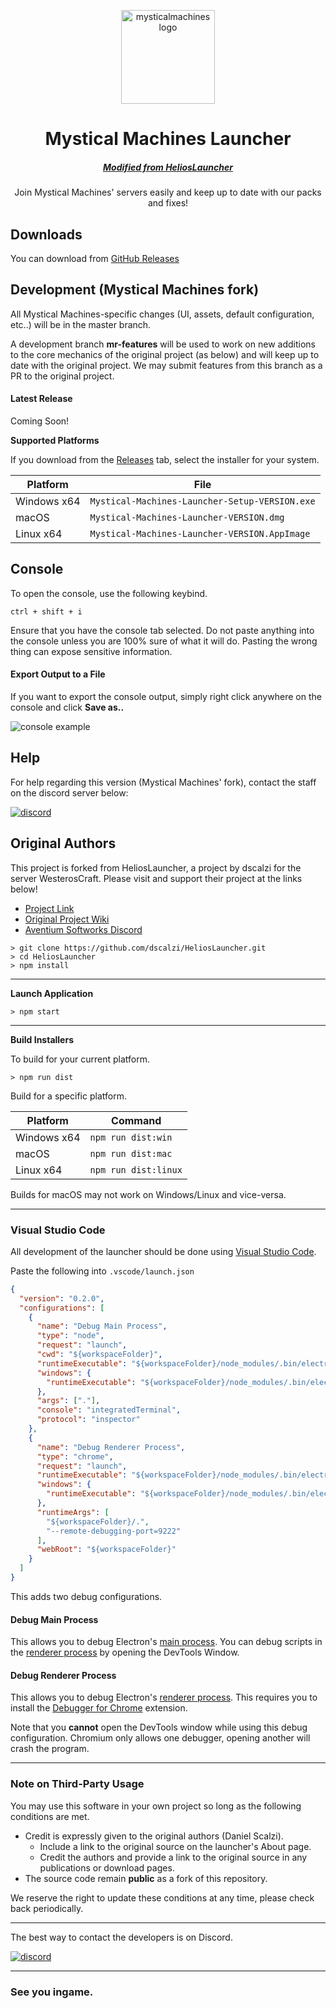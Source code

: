 <p align="center"><img src="https://mysticalmachines.com/wp-content/uploads/2020/01/mysticalmachines-logo.png" height="150px" alt="mysticalmachines logo"></p>

<h1 align="center">Mystical Machines Launcher</h1>

<em><h5 align="center"><a href="https://github.com/dscalzi/HeliosLauncher">Modified from HeliosLauncher</a></h5></em>

<!-- [<p align="center"><img src="https://img.shields.io/travis/dscalzi/HeliosLauncher.svg?style=for-the-badge" alt="travis">](https://travis-ci.org/dscalzi/HeliosLauncher) [<img src="https://img.shields.io/github/downloads/dscalzi/HeliosLauncher/total.svg?style=for-the-badge" alt="downloads">](https://github.com/dscalzi/HeliosLauncher/releases) <img src="https://forthebadge.com/images/badges/winter-is-coming.svg"  height="28px" alt="stark"></p> -->

<p align="center">Join Mystical Machines' servers easily and keep up to date with our packs and fixes!</p>

## Downloads

You can download from [GitHub Releases](/releases)

## Development (Mystical Machines fork)

All Mystical Machines-specific changes (UI, assets, default configuration, etc..) will be in the master branch.

A development branch **mr-features** will be used to work on new additions to the core mechanics of the original project (as below) and will keep up to date with the original project. We may submit features from this branch as a PR to the original project.

#### Latest Release

Coming Soon!

<!-- [![](https://img.shields.io/github/release/dscalzi/HeliosLauncher.svg?style=flat-square)](https://github.com/dscalzi/HeliosLauncher/releases/latest) -->

**Supported Platforms**

If you download from the [Releases](/releases) tab, select the installer for your system.

| Platform    | File                                     |
| ----------- | ---------------------------------------- |
| Windows x64 | `Mystical-Machines-Launcher-Setup-VERSION.exe`       |
| macOS       | `Mystical-Machines-Launcher-VERSION.dmg`             |
| Linux x64   | `Mystical-Machines-Launcher-VERSION.AppImage` |

## Console

To open the console, use the following keybind.

```console
ctrl + shift + i
```

Ensure that you have the console tab selected. Do not paste anything into the console unless you are 100% sure of what it will do. Pasting the wrong thing can expose sensitive information.

#### Export Output to a File

If you want to export the console output, simply right click anywhere on the console and click **Save as..**

![console example](https://i.imgur.com/T5e73jP.png)

## Help

For help regarding this version (Mystical Machines' fork), contact the staff on the discord server below:

[![discord](https://discordapp.com/api/guilds/676145339543060519/embed.png?style=banner2)][discord]

## Original Authors

This project is forked from HeliosLauncher, a project by dscalzi for the server WesterosCraft. Please visit and support their project at the links below!

- [Project Link][original]
- [Original Project Wiki][wiki]
- [Aventium Softworks Discord](https://discord.gg/zNWUXdt)

[discord]: https://discord.mysticalmachines.com "Mystical Machines Discord"
[discord]: https://discord.gg/zNWUXdt "Original Project Discord"
[original]: https://github.com/dscalzi/HeliosLauncher "Original Project GitHub"
[fork]: https://github.com/ModRealms-Network/ModRealmsLauncher "Forked Project from Modrealms"

```console
> git clone https://github.com/dscalzi/HeliosLauncher.git
> cd HeliosLauncher
> npm install
```

---

**Launch Application**

```console
> npm start
```

---

**Build Installers**

To build for your current platform.

```console
> npm run dist
```

Build for a specific platform.

| Platform    | Command              |
| ----------- | -------------------- |
| Windows x64 | `npm run dist:win`   |
| macOS       | `npm run dist:mac`   |
| Linux x64   | `npm run dist:linux` |

Builds for macOS may not work on Windows/Linux and vice-versa.

---

### Visual Studio Code

All development of the launcher should be done using [Visual Studio Code][vscode].

Paste the following into `.vscode/launch.json`

```JSON
{
  "version": "0.2.0",
  "configurations": [
    {
      "name": "Debug Main Process",
      "type": "node",
      "request": "launch",
      "cwd": "${workspaceFolder}",
      "runtimeExecutable": "${workspaceFolder}/node_modules/.bin/electron",
      "windows": {
        "runtimeExecutable": "${workspaceFolder}/node_modules/.bin/electron.cmd"
      },
      "args": ["."],
      "console": "integratedTerminal",
      "protocol": "inspector"
    },
    {
      "name": "Debug Renderer Process",
      "type": "chrome",
      "request": "launch",
      "runtimeExecutable": "${workspaceFolder}/node_modules/.bin/electron",
      "windows": {
        "runtimeExecutable": "${workspaceFolder}/node_modules/.bin/electron.cmd"
      },
      "runtimeArgs": [
        "${workspaceFolder}/.",
        "--remote-debugging-port=9222"
      ],
      "webRoot": "${workspaceFolder}"
    }
  ]
}
```

This adds two debug configurations.

#### Debug Main Process

This allows you to debug Electron's [main process][mainprocess]. You can debug scripts in the [renderer process][rendererprocess] by opening the DevTools Window.

#### Debug Renderer Process

This allows you to debug Electron's [renderer process][rendererprocess]. This requires you to install the [Debugger for Chrome][chromedebugger] extension.

Note that you **cannot** open the DevTools window while using this debug configuration. Chromium only allows one debugger, opening another will crash the program.

---

### Note on Third-Party Usage

You may use this software in your own project so long as the following conditions are met.

- Credit is expressly given to the original authors (Daniel Scalzi).
  - Include a link to the original source on the launcher's About page.
  - Credit the authors and provide a link to the original source in any publications or download pages.
- The source code remain **public** as a fork of this repository.

We reserve the right to update these conditions at any time, please check back periodically.

---

<!--## Resources-->

<!--- [Wiki][wiki]
- [Nebula (Create Distribution.json)][nebula]
- [v2 Rewrite Branch (WIP)][v2branch]
-->
The best way to contact the developers is on Discord.

[![discord](https://discordapp.com/api/guilds/211524927831015424/embed.png?style=banner3)][discord]

---

### See you ingame.

[nodejs]: https://nodejs.org/en/ "Node.js"
[vscode]: https://code.visualstudio.com/ "Visual Studio Code"
[mainprocess]: https://electronjs.org/docs/tutorial/application-architecture#main-and-renderer-processes "Main Process"
[rendererprocess]: https://electronjs.org/docs/tutorial/application-architecture#main-and-renderer-processes "Renderer Process"
[chromedebugger]: https://marketplace.visualstudio.com/items?itemName=msjsdiag.debugger-for-chrome "Debugger for Chrome"
[discord]: https://discord.gg/zNWUXdt "Discord"
[wiki]: https://github.com/dscalzi/HeliosLauncher/wiki "wiki"
